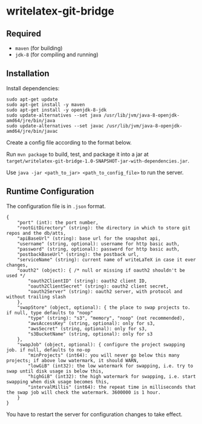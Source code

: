 writelatex-git-bridge
=====================

Required
--------
  * `maven` (for building)
  * `jdk-8` (for compiling and running)

Installation
------------

Install dependencies:

```
sudo apt-get update
sudo apt-get install -y maven
sudo apt-get install -y openjdk-8-jdk
sudo update-alternatives --set java /usr/lib/jvm/java-8-openjdk-amd64/jre/bin/java
sudo update-alternatives --set javac /usr/lib/jvm/java-8-openjdk-amd64/jre/bin/javac
```

Create a config file according to the format below.

Run `mvn package` to build, test, and package it into a jar at `target/writelatex-git-bridge-1.0-SNAPSHOT-jar-with-dependencies.jar`.

Use `java -jar <path_to_jar> <path_to_config_file>` to run the server.

Runtime Configuration
---------------------

The configuration file is in `.json` format.

    {
        "port" (int): the port number,
        "rootGitDirectory" (string): the directory in which to store git repos and the db/atts,
        "apiBaseUrl" (string): base url for the snapshot api,
        "username" (string, optional): username for http basic auth,
        "password" (string, optional): password for http basic auth,
        "postbackBaseUrl" (string): the postback url,
        "serviceName" (string): current name of writeLaTeX in case it ever changes,
        "oauth2" (object): { /* null or missing if oauth2 shouldn't be used */
            "oauth2ClientID" (string): oauth2 client ID,
            "oauth2ClientSecret" (string): oauth2 client secret,
            "oauth2Server" (string): oauth2 server, with protocol and without trailing slash
        },
        "swapStore" (object, optional): { the place to swap projects to. if null, type defaults to "noop"
            "type" (string): "s3", "memory", "noop" (not recommended),
            "awsAccessKey" (string, optional): only for s3,
            "awsSecret" (string, optional): only for s3,
            "s3BucketName" (string, optional): only for s3
        },
        "swapJob" (object, optional): { configure the project swapping job. if null, defaults to no-op
            "minProjects" (int64): you will never go below this many projects; if above low watermark, it should WARN,
            "lowGiB" (int32): the low watermark for swapping, i.e. try to swap until disk usage is below this,
            "highGiB" (int32): the high watermark for swapping, i.e. start swapping when disk usage becomes this,
            "intervalMillis" (int64): the repeat time in milliseconds that the swap job will check the watermark. 3600000 is 1 hour. 
        }
    }

You have to restart the server for configuration changes to take effect.
